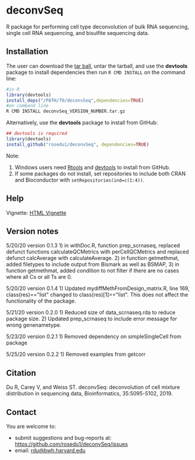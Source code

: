 # deconvSeq

R package for performing cell type deconvolution of bulk RNA sequencing, single cell RNA sequencing, and bisulfite sequencing data.

## Installation

The user can download the [tar ball](https://github.com/rosedu1/deconvSeq/tree/master/tarball/current/), untar the tarball, and use the **devtools** package to install dependencies then run `R CMD INSTALL` on the command line:

```r
#in R
library(devtools)
install_deps("/PATH/TO/deconvSeq",dependencies=TRUE)
#on command line
R CMD INSTALL deconvSeq_VERSION_NUMBER.tar.gz
```

Alternatively, use the **devtools** package to install from GitHub:

```r
## devtools is required
library(devtools)
install_github("rosedu1/deconvSeq", dependencies=TRUE)
```

Note: 
1) Windows users need [Rtools](https://cran.r-project.org/bin/windows/Rtools/) and [devtools](https://CRAN.R-project.org/package=devtools) to install from GitHub.
2) If some packages do not install, set repositories to include both CRAN and Bioconductor with `setRepositories(ind=c(1:4))`.


## Help

Vignette: [HTML Vignette](https://rosedu1.github.io/deconvSeq_vignette.html)

## Version notes
5/20/20 version 0.1.3 1) in withDoc.R, function prep_scrnaseq, replaced defunct functions calculateQCMetrics with perCellQCMetrics and replaced defunct calcAverage with calculateAverage. 2) in function getmethmat, added filetypes to include output from Bismark as well as BSMAP, 3) in function getmethmat, added condition to not filter if there are no cases where all Cs or all Ts are 0.

5/20/20 version 0.1.4 1) Updated mydiffMethFromDesign_matrix.R, line 169, class(res)=="list" changed to class(res)[1]=="list". This does not affect the functionality of the package.

5/21/20 version 0.2.0 1) Reduced size of data_scrnaseq.rda to reduce package size. 2) Updated prep_scrnaseq to include error message for wrong genenametype.

5/23/20 version 0.2.1 1) Removed dependency on simpleSingleCell from package

5/25/20 version 0.2.2 1) Removed examples from getcorr


## Citation
Du R, Carey V, and Weiss ST. deconvSeq: deconvolution of cell mixture distribution in sequencing data, Bioinformatics, 35:5095-5102, 2019.

## Contact

You are welcome to:
* submit suggestions and bug-reports at: <https://github.com/rosedu1/deconvSeq/issues>
* email: <rdu@bwh.harvard.edu>
